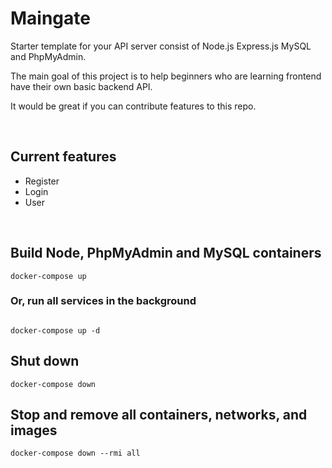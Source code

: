 # Maingate
Starter template for your API server consist of Node.js Express.js MySQL and PhpMyAdmin.

The main goal of this project is to help beginners who are learning frontend have their own basic backend API.

It would be great if you can contribute features to this repo.

<br>

## Current features
* Register
* Login
* User

<br>

## Build Node, PhpMyAdmin and MySQL containers
```
docker-compose up
```
### Or, run all services in the background
```

docker-compose up -d
```
## Shut down
```
docker-compose down
```

## Stop and remove all containers, networks, and images
```
docker-compose down --rmi all
```